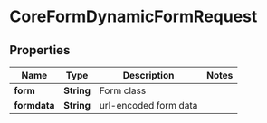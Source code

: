 

# CoreFormDynamicFormRequest


## Properties

| Name | Type | Description | Notes |
|------------ | ------------- | ------------- | -------------|
|**form** | **String** | Form class |  |
|**formdata** | **String** | url-encoded form data |  |




